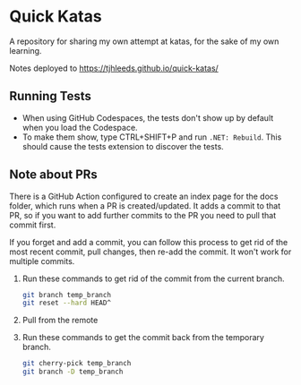 # Quick Katas

A repository for sharing my own attempt at katas, for the sake of my own learning.

Notes deployed to https://tjhleeds.github.io/quick-katas/

## Running Tests

- When using GitHub Codespaces, the tests don't show up by default when you load the Codespace.
- To make them show, type CTRL+SHIFT+P and run `.NET: Rebuild`. This should cause the tests extension to discover the tests.

## Note about PRs

There is a GitHub Action configured to create an index page for the docs folder, which runs when a PR is created/updated. It adds a commit to that PR, so if you want to add further commits to the PR you need to pull that commit first.

If you forget and add a commit, you can follow this process to get rid of the most recent commit, pull changes, then re-add the commit. It won't work for multiple commits.

1. Run these commands to get rid of the commit from the current branch.

    ```bash
    git branch temp_branch
    git reset --hard HEAD^
    ```

1. Pull from the remote
1. Run these commands to get the commit back from the temporary branch.

    ```bash
    git cherry-pick temp_branch
    git branch -D temp_branch
    ```
